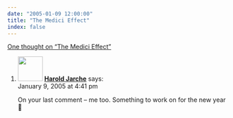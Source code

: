 ```yaml
---
date: "2005-01-09 12:00:00"
title: "The Medici Effect"
index: false
---
```


[One thought on &ldquo;The Medici Effect&rdquo;](/lemire/blog/2005/01-09-the-medici-effect)

<ol class="comment-list">
<li id="comment-955" class="comment even thread-even depth-1">
<div class="comment-author vcard">
<img alt src="https://secure.gravatar.com/avatar/730267beb135f5c28860b280e631cb66?s=56&#038;d=mm&#038;r=g" srcset="https://secure.gravatar.com/avatar/730267beb135f5c28860b280e631cb66?s=112&#038;d=mm&#038;r=g 2x" class="avatar avatar-56 photo" height="56" width="56" decoding="async" /> <b class="fn"><a href="http://jarche.com/" class="url" rel="ugc external nofollow">Harold Jarche</a></b> <span class="says">says:</span> </div>
<div class="comment-metadata"><time datetime="2005-01-09T16:41:14+00:00">January 9, 2005 at 4:41 pm</time></a> </div>
<div class="comment-content">
<p>On your last comment &#8211; me too. Something to work on for the new year 🙂</p>
</div>
</li>
</ol>
